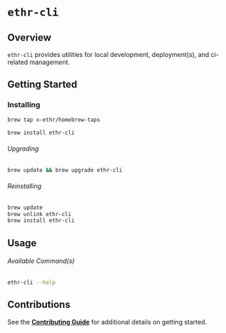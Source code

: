 # `ethr-cli`

## Overview

`ethr-cli` provides utilities for local development, deployment(s), and ci-related management.

## Getting Started

### Installing

```bash
brew tap x-ethr/homebrew-taps

brew install ethr-cli
```

###### Upgrading

```bash
brew update && brew upgrade ethr-cli
```

###### Reinstalling

```bash
brew update
brew unlink ethr-cli
brew install ethr-cli
```

## Usage

###### Available Command(s)

```bash
ethr-cli --help
```

## Contributions

See the [**Contributing Guide**](./CONTRIBUTING.md) for additional details on getting started.
